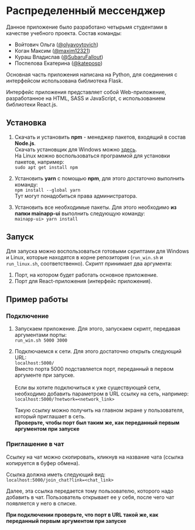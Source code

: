 # Распределенный мессенджер

Данное приложение было разработано четырьмя студентами в качестве учебного проекта.
Состав команды:
* Войтович Ольга ([@olyavoytovich](https://github.com/olyavoytovich))
* Коган Максим ([@maxim12321](https://github.com/maxim12321))
* Кураш Владислав ([@SubaruFallout](https://github.com/SubaruFallout))
* Поспелова Екатерина ([@kateposp](https://github.com/kateposp))

Основная часть приложения написана на Python, для соединения с интерфейсом использована
библиотека Flask.

Интерфейс приложения представляет собой Web-приложение, разработанное на HTML, SASS и 
JavaScript, с использованием библиотеки React.js.

## Установка

1. Скачать и установить **npm** - менеджер пакетов, входящий в состав **Node.js**.\
   Скачать установщик для Windows можно [здесь](https://nodejs.org/en/download/). \
   На Linux можно воспользоваться программой для установки пакетов, например: \
   ```sudo apt get install npm```


2. Установить **yarn** с помощью **npm**, для этого достаточно выполнить команду: \
   ```npm install --global yarn``` \
   Тут могут понадобиться права администратора.


3. Установить все необходимые пакеты. Для этого необходимо **из папки mainapp-ui**
   выполнить следующую команду: \
   ```mainapp-ui> yarn install```

## Запуск

Для запуска можно воспользоваться готовыми скриптами для Windows и Linux,
которые находятся в корне репозитория (`run_win.sh` и `run_linux.sh`, соответственно).
Скрипт принимает два аргумента:
1. Порт, на котором будет работать основное приложение.
2. Порт для React-приложения (интерфейс приложения).

## Пример работы

### Подключение
1. Запускаем приложение. Для этого, запускаем скрипт, передавая аргументами порты: \
   ```run_win.sh 5000 3000```

2. Подключаемся к сети. Для этого достаточно открыть следующий URL: \
   ```localhost:5000/``` \
   Вместо порта 5000 подставляется порт, переданный в первом аргументе при запуске. \
   \
   Если вы хотите подключиться к уже существующей сети, необходимо добавить параметром
   в URL ссылку на сеть, например: \
   ```localhost:5000/?network=<network_link>```
   
   Такую ссылку можно получить на главном экране у пользователя, который приглашает в сеть. \
   **Проверьте, чтобы порт был таким же, как переданный первым аргументом при запуске**

### Приглашение в чат
Ссылку на чат можно скопировать, кликнув на название чата (ссылка копируется в буфер обмена).

Ссылка должна иметь следующий вид: \
```localhost:5000/join_chat?link=<chat_link>```

Далее, эта ссылка передается тому пользователю, которого надо добавить в чат. Пользователь
открывает ее у себя, после чего чат появляется у него в списке.

**При подключении проверьте, что порт в URL такой же, как переданный первым аргументом при запуске**
